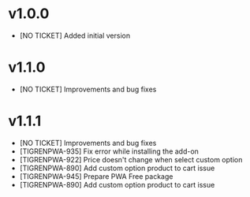 v1.0.0
=============

- [NO TICKET] Added initial version

v1.1.0
=============

- [NO TICKET] Improvements and bug fixes

v1.1.1
=============

- [NO TICKET] Improvements and bug fixes
- [TIGRENPWA-935] Fix error while installing the add-on
- [TIGRENPWA-922] Price doesn't change when select custom option
- [TIGRENPWA-890] Add custom option product to cart issue
- [TIGRENPWA-945] Prepare PWA Free package
- [TIGRENPWA-890] Add custom option product to cart issue
